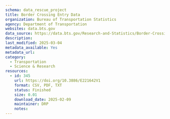 ```yaml
---
schema: data_rescue_project 
title: Border Crossing Entry Data
organization: Bureau of Transportation Statistics
agency: Department of Transportation
websites: data.bts.gov
data_source: https://data.bts.gov/Research-and-Statistics/Border-Crossing-Entry-Data/keg4-3bc2/about_data
description: 
last_modified: 2025-03-04
metadata_available: Yes
metadata_url: 
category:
  - Transportation 
  - Science & Research 
resources:
  - id: 345
    url: https://doi.org/10.3886/E221642V1
    format: CSV, PDF, TXT
    status: Finished
    size: 0.01
    download_date: 2025-02-09
    maintainer: DRP
    notes: 
---
```

